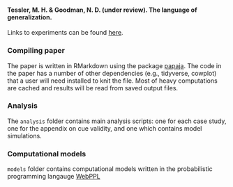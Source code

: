 #### Tessler, M. H. & Goodman, N. D. (under review). The language of generalization.

Links to experiments can be found [here](https://mhtess.github.io/projects/genlang/genlang_index.html).

### Compiling paper

The paper is written in RMarkdown using the package [papaja](https://github.com/crsh/papaja). The code in the paper has a number of other dependencies (e.g., tidyverse, cowplot) that a user will need installed to knit the file. Most of heavy computations are cached and results will be read from saved output files.

### Analysis

The `analysis` folder contains main analysis scripts: one for each case study, one for the appendix on cue validity, and one which contains model simulations.

### Computational models

`models` folder contains computational models written in the probabilistic programming langauge [WebPPL](http://webppl.org)
